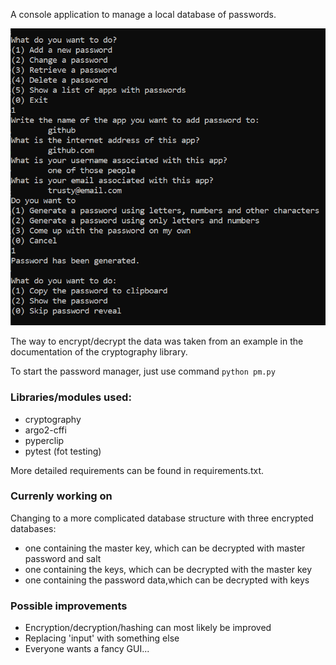
<!-- inspired by github.com/KalleHallden/pwManager -->

A console application to manage a local database of passwords.

![password manager in use](pm_screenshot2.png)

The way to encrypt/decrypt the data was taken from an example in the documentation of the cryptography library.

To start the password manager, just use command
`python pm.py`



### Libraries/modules used:
* cryptography
* argo2-cffi
* pyperclip
* pytest (fot testing)
<!-- * base64
* getpass
* sqlite3
* os -->

More detailed requirements can be found in requirements.txt.


### Currenly working on

Changing to a more complicated database structure with three encrypted databases:
* one containing the master key, which can be decrypted with master password and salt
* one containing the keys, which can be decrypted with the master key
* one containing the password data,which can be decrypted with keys


### Possible improvements
* Encryption/decryption/hashing can most likely be improved
* Replacing 'input' with something else
* Everyone wants a fancy GUI...

